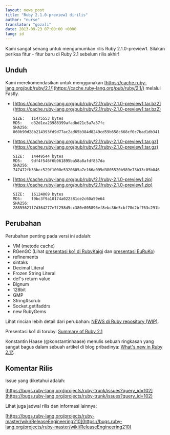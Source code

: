 ```yaml
---
layout: news_post
title: "Ruby 2.1.0-preview1 dirilis"
author: "nurse"
translator: "gozali"
date: 2013-09-23 07:00:00 +0000
lang: id
---
```


Kami sangat senang untuk mengumumkan rilis Ruby 2.1.0-preview1.
Silakan periksa fitur - fitur baru di Ruby 2.1 sebelum rilis akhir!

## Unduh

Kami merekomendasikan untuk menggunakan
[https://cache.ruby-lang.org/pub/ruby/2.1/](https://cache.ruby-lang.org/pub/ruby/2.1/)
melalui Fastly.

* [https://cache.ruby-lang.org/pub/ruby/2.1/ruby-2.1.0-preview1.tar.bz2](https://cache.ruby-lang.org/pub/ruby/2.1/ruby-2.1.0-preview1.tar.bz2)

      SIZE:   11475553 bytes
      MD5:    d32d1ea23988399afadbd21c5a7a37fc
      SHA256: 860b90d28b214393fd9d77ac2ad65b384d8249cd59b658c668cf0c7bad1db341

* [https://cache.ruby-lang.org/pub/ruby/2.1/ruby-2.1.0-preview1.tar.gz](https://cache.ruby-lang.org/pub/ruby/2.1/ruby-2.1.0-preview1.tar.gz)

      SIZE:   14449544 bytes
      MD5:    9df4f546f6b961895ba58a8afdf857da
      SHA256: 747472fb33bcc529f1000e5320605a7e166a095d3805520b989e73b33c05b046

* [https://cache.ruby-lang.org/pub/ruby/2.1/ruby-2.1.0-preview1.zip](https://cache.ruby-lang.org/pub/ruby/2.1/ruby-2.1.0-preview1.zip)

      SIZE:   16124069 bytes
      MD5:    f9bc3f9a10174a022381ce2c60a59e64
      SHA256: 28855621f7d364277e7f258d5cc380e005896ef8ebc36e5cbf78d2bf763c291b

## Perubahan

Perubahan penting pada versi ini adalah:

* VM (metode cache)
* RGenGC (Lihat [presentasi ko1 di RubyKaigi](http://rubykaigi.org/2013/talk/S73) dan [presentasi EuRuKo](http://www.atdot.net/~ko1/activities/Euruko2013-ko1.pdf))
* refinements
* sintaks
* Decimal Literal
* Frozen String Literal
* def's return value
* Bignum
* 128bit
* GMP
* String#scrub
* Socket.getifaddrs
* new RubyGems

Lihat rincian lebih detail dari perubahan: [NEWS di Ruby repository (WIP)](https://github.com/ruby/ruby/blob/trunk/NEWS).

Presentasi ko1 di toruby: [Summary of Ruby 2.1](http://www.atdot.net/~ko1/activities/toruby05-ko1.pdf)

Konstantin Haase (@konstantinhaase) menulis sebuah ringkasan yang sangat bagus dalam sebuah artikel di blog pribadinya: [What's new in Ruby 2.1?](http://rkh.im/ruby-2.1).

## Komentar Rilis

Issue yang diketahui adalah:

[https://bugs.ruby-lang.org/projects/ruby-trunk/issues?query_id=102](https://bugs.ruby-lang.org/projects/ruby-trunk/issues?query_id=102)

Lihat juga jadwal rilis dan informasi lainnya:

[https://bugs.ruby-lang.org/projects/ruby-master/wiki/ReleaseEngineering210](https://bugs.ruby-lang.org/projects/ruby-master/wiki/ReleaseEngineering210)
